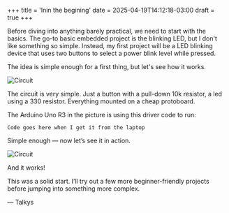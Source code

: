 +++
title = 'Inin the begining'
date = 2025-04-19T14:12:18-03:00
draft = true
+++

Before diving into anything barely practical, we need to start with the basics. The go-to basic embedded project is the blinking LED, but I don't like something so simple. Instead, my first project will be a LED blinking device that uses two buttons to select a power blink level while pressed.

The idea is simple enough for a first thing, but let's see how it works.

![Circuit](/images/blink1.jpg)

The circuit is very simple. Just a button with a pull-down 10k resistor, a led using a 330 resistor. Everything mounted on a cheap protoboard.

The Arduino Uno R3 in the picture is using this driver code to run:

```
Code goes here when I get it from the laptop
```

Simple enough — now let’s see it in action.

![Circuit](/animations/blink1.webp)

And it works!

This was a solid start. I’ll try out a few more beginner-friendly projects before jumping into something more complex.

— Talkys